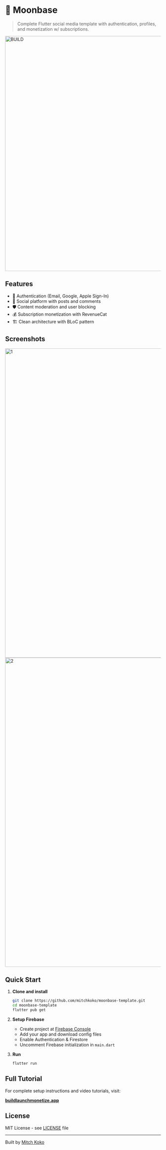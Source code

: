 # 📱 Moonbase

> Complete Flutter social media template with authentication, profiles, and monetization w/ subscriptions.

<img width="1270" height="760" alt="BUILD" src="https://github.com/user-attachments/assets/6b944f45-fc53-4df6-8452-0f5e211e39c9" />

## Features

- 🔐 Authentication (Email, Google, Apple Sign-In)
- 📱 Social platform with posts and comments  
- 🛡️ Content moderation and user blocking
- 💰 Subscription monetization with RevenueCat
- 🏗️ Clean architecture with BLoC pattern

## Screenshots
<img width="2000" height="1000" alt="1" src="https://github.com/user-attachments/assets/c3e7c2ad-cd74-44dd-b393-571d5efe6f3c" />
<img width="2000" height="1000" alt="2" src="https://github.com/user-attachments/assets/89ccdf7d-d28e-4d29-a209-af5b12375b77" />

## Quick Start

1. **Clone and install**
   ```bash
   git clone https://github.com/mitchkoko/moonbase-template.git
   cd moonbase-template
   flutter pub get
   ```

2. **Setup Firebase**
   - Create project at [Firebase Console](https://console.firebase.google.com)
   - Add your app and download config files
   - Enable Authentication & Firestore
   - Uncomment Firebase initialization in `main.dart`

3. **Run**
   ```bash
   flutter run
   ```

## Full Tutorial

For complete setup instructions and video tutorials, visit:

**[buildlaunchmonetize.app](https://buildlaunchmonetize.app)**

## License

MIT License - see [LICENSE](LICENSE) file

---

Built by [Mitch Koko](https://github.com/mitchkoko)
